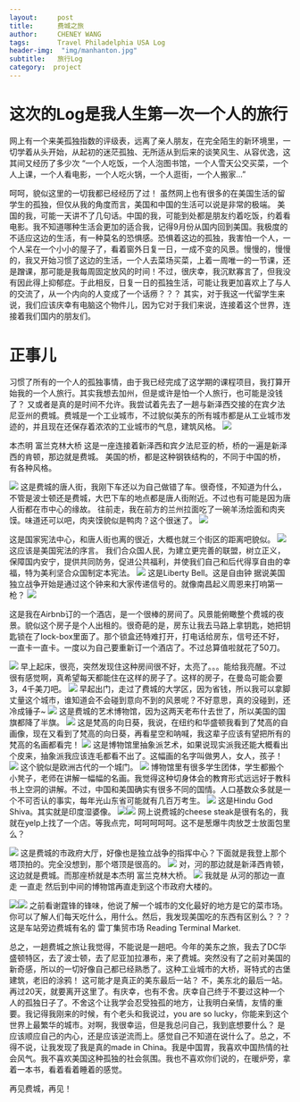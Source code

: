 ```yaml
---
layout:     post
title:      费城之旅
author:     CHENEY WANG
tags: 		Travel Philadelphia USA Log
header-img:  "img/manhanton.jpg"
subtitle:  	旅行Log
category:  project
---
```

<!-- Start Writing Below in Markdown -->

# 这次的Log是我人生第一次一个人的旅行
网上有一个来美孤独指数的评级表，远离了亲人朋友，在完全陌生的新环境里，一切学着从头开始，从起初的迷茫孤独、无所适从到后来的谈笑风生、从容优逸，这其间又经历了多少次 “一个人吃饭，一个人泡图书馆，一个人雪天公交买菜，一个人上课，一个人看电影，一个人吃火锅，一个人逛街，一个人搬家...”

呵呵，貌似这里的一切我都已经经历了过！ 虽然网上也有很多的在美国生活的留学生的孤独，但仅从我的角度而言，美国和中国的生活可以说是非常的极端。
美国的我，可能一天讲不了几句话。中国的我，可能到处都是朋友约着吃饭，约着看电影。我不知道哪种生活会更加的适合我，记得9月份从国内回到美国。我极度的不适应这边的生活，有一种莫名的恐惧感。恐惧着这边的孤独，我害怕一个人，一个人呆在一个小小的屋子了，看着窗外日复一日，一成不变的风景。慢慢的，慢慢的，我又开始习惯了这边的生活，一个人去菜场买菜，上着一周唯一的一节课，还是蹭课，那可能是我每周固定放风的时间！不过，很庆幸，我沉默寡言了，但我没有因此得上抑郁症。于此相反，日复一日的孤独生活，可能让我更加喜欢上了与人的交流了，从一个内向的人变成了一个话痨？？？ 其实，对于我这一代留学生来说，我们应该庆幸有电脑这个物件儿，因为它对于我们来说，连接着这个世界，连接着我们国内的朋友们。

# 正事儿
习惯了所有的一个人的孤独事情，由于我已经完成了这学期的课程项目，我打算开始我的一个人旅行。其实我想去加州，但是或许是怕一个人旅行，也可能是没钱了？ 又或者是真的是时间不允许。我尝试着先去了一趟与新泽西交接的在宾夕法尼亚州的费城。费城是一个工业城市，不过貌似美东的所有城市都是从工业城市发迹的，并且现在还保存着浓浓的工业城市的气息，建筑风格。
![](/img/travelphoto/Philadephia/1091544132324_.pic_hd.jpg)

本杰明 富兰克林大桥
这是一座连接着新泽西和宾夕法尼亚的桥，桥的一遍是新泽西的肯顿，那边就是费城。 美国的桥，都是这种钢铁结构的，不同于中国的桥，有各种风格。

![](/img/travelphoto/Philadephia/861544131351_.pic_hd.jpg)
这是费城的唐人街，我刚下车还以为自己做错了车。很奇怪，不知道为什么，不管是波士顿还是费城，大巴下车的地点都是唐人街附近。不过也有可能是因为唐人街都在市中心的缘故。 往前走，我在前方的兰州拉面吃了一碗羊汤烩面和肉夹馍。味道还可以吧，肉夹馍貌似是鸭肉？这个很迷了。
![](/img/travelphoto/Philadephia/881544131354_.pic_hd.jpg)

这是国家宪法中心，和唐人街也离的很近，大概也就三个街区的距离吧貌似。
![](/img/travelphoto/Philadephia/891544131356_.pic_hd.jpg)
这应该是美国宪法的序言。
我们合众国人民，为建立更完善的联盟，树立正义，保障国内安宁，提供共同防务，促进公共福利，并使我们自己和后代得享自由的幸福，特为美利坚合众国制定本宪法。
![](/img/travelphoto/Philadephia/901544131358_.pic_hd.jpg)
这是Liberty Bell。这是自由钟 据说美国独立战争开始是通过这个钟来和大家传递信号的。就像南昌起义周恩来打响第一枪？
![](/img/travelphoto/Philadephia/911544131360_.pic_hd.jpg)

这是我在Airbnb订的一个酒店，是一个很棒的房间了。风景能俯瞰整个费城的夜景。貌似这个房子是个人出租的。很奇葩的是，房东让我去马路上拿钥匙，她把钥匙锁在了lock-box里面了。那个锁盒还特难打开，打电话给房东，信号还不好，一直卡一直卡。一度以为自己要重新订一个酒店了。不过总算值啦就花了50刀。

![](/img/travelphoto/Philadephia/921544131362_.pic_hd.jpg)
早上起床，很亮，突然发现住这种房间很不好，太亮了。。。能给我亮醒。不过很有感觉啊，真希望每天都能住在这样的房子了。这样的房子，在曼岛可能会要3，4千美刀吧。
![](/img/travelphoto/Philadephia/931544131364_.pic_hd.jpg)
早起出门，走过了费城的大学区，因为省钱，所以我可以拿脚丈量这个城市，谁知道会不会碰到意向不到的风景呢？不好意思，真的没碰到，还冷成锤子~
![](/img/travelphoto/Philadephia/991544131408_.pic_hd.jpg)
这是费城的艺术博物馆，因为这两天老布什去世了，所以美国的国旗都降了半旗。
![](/img/travelphoto/Philadephia/941544131400_.pic_hd.jpg)
这是梵高的向日葵，我说，在纽约和华盛顿我看到了梵高的自画像，现在又看到了梵高的向日葵，再看星空和呐喊，我这辈子应该有望把所有的梵高的名画都看完！
![](/img/travelphoto/Philadephia/951544131402_.pic_hd.jpg)
这是博物馆里抽象派艺术，如果说现实派我还能大概看出个皮来，抽象派我应该连毛都看不出了。这幅画的名字叫做男人，女人，孩子！
![](/img/travelphoto/Philadephia/961544131403_.pic_hd.jpg)
这个貌似是欧洲古代的一个城门。
![](/img/travelphoto/Philadephia/971544131405_.pic_hd.jpg)
博物馆里有很多学生团体，学生都搬个小凳子，老师在讲解一幅幅的名画。我觉得这种切身体会的教育形式远远好于教科书上空洞的讲解。不过，中国和美国确实有很多不同的国情。人口基数众多就是一个不可否认的事实，每年光山东省可能就有几百万考生。
![](/img/travelphoto/Philadephia/981544131406_.pic_hd.jpg)
这是Hindu God Shiva。其实就是印度湿婆像。
![](/img/travelphoto/Philadephia/1001544131409_.pic_hd.jpg)![](/img/travelphoto/Philadephia/1011544131410_.pic_hd.jpg)
网上说费城的cheese steak是很有名的，我就在yelp上找了一个店。等我点完，呵呵呵呵呵。这不是葱爆牛肉放芝士放面包里么？

![](/img/travelphoto/Philadephia/1021544131412_.pic_hd.jpg)
这是费城的市政府大厅，好像也是独立战争的指挥中心？下面就是我登上那个塔顶拍的。完全没想到，那个塔顶是很高的。
![](/img/travelphoto/Philadephia/1031544131442_.pic_hd.jpg)
对，河的那边就是新泽西肯顿，这边就是费城。而那座桥就是本杰明 富兰克林大桥。
![](/img/travelphoto/Philadephia/1041544131444_.pic_hd.jpg)
我就是 从河的那边一直走 一直走 然后到中间的博物馆再直走到这个市政府大楼的。

![](/img/travelphoto/Philadephia/1051544131446_.pic_hd.jpg)![](/img/travelphoto/Philadephia/1061544131447_.pic_hd.jpg)
之前看谢霆锋的锋味，他说了解一个城市的文化最好的地方是它的菜市场。你可以了解人们每天吃什么，用什么。然后，我发现美国吃的东西有区别么？？？  这是车站旁边费城有名的 雷丁集贸市场 Reading Terminal Market.

总之，一趟费城之旅让我觉得，不能说是一趟吧。今年的美东之旅，我去了DC华盛顿特区，去了波士顿，去了尼亚加拉瀑布，来了费城。突然没有了之前对美国的新奇感，所以的一切好像自己都已经熟悉了。这种工业城市的大桥，哥特式的古堡建筑，老旧的涂鸦！ 这可能才是真正的美东最后一站？ 不，美东北的最后一站。 再过20天，就要离开这里了。有庆幸，也有不舍。庆幸自己终于不要过这种一个人的孤独日子了。不舍这个让我学会忍受独孤的地方，让我明白亲情，友情的重要。我记得我刚来的时候，有个老头和我说过，you are so lucky，你能来到这个世界上最繁华的城市。对啊，我很幸运，但是我总问自己，我到底想要什么？ 是应该顺应自己的内心，还是应该逆流而上。感觉自己不知道在说什么了。总之，不得不说，让我发现了我是真的made in China。我是中国胃，我喜欢中国热情的社会风气。我不喜欢美国这种孤独的社会氛围。我也不喜欢你们说的，在暖炉旁，拿着一本书，看着看着睡着的感觉。

再见费城，再见！


